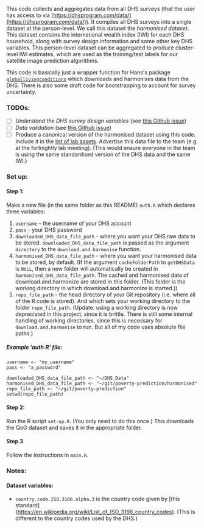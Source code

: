 This code collects and aggregates data from all DHS surveys (that the user has access to via [https://dhsprogram.com/data/](https://dhsprogram.com/data/)). It compiles all DHS surveys into a single dataset at the person-level. We call this dataset the *harmonised dataset*. This dataset contains the international wealth index (IWI) for each DHS household, along with survey design information and some other key DHS variables. This person-level dataset can be aggregated to produce cluster-level IWI estimates, which are used as the training/test labels for our satellite image prediction algorithms. 

This code is basically just a wrapper function for Hans's package [`globallivingconditions`](https://bitbucket.org/hansekbrand/dhsharmonisation/src/master/) which downloads and harmonises data from the DHS. There is also  some draft code for bootstrapping to account for survey uncertainty.

### TODOs:

- [ ] *Understand the DHS survey design variables* (see [this Github issue](https://github.com/AIandGlobalDevelopmentLab/FrontPage/issues/69))
- [ ] *Data validation* (see [this Github issue](https://github.com/AIandGlobalDevelopmentLab/FrontPage/issues/70))
- [ ] Produce a canonical version of the harmonised dataset using this code. Include it in the [list of lab assets](https://github.com/AIandGlobalDevelopmentLab/FrontPage/blob/main/Documentation/LabAssets.md). Advertise this data file to the team (e.g. at the fortnightly lab meeting). (This would ensure everyone in the team is using the same standardised version of the DHS data and the same IWI.)

### Set up:

#### Step 1: 

Make a new file (in the same folder as this README) `auth.R` which declares three variables:
1. `username` - the username of your DHS account
1. `pass` - your DHS password
1. `downloaded_DHS_data_file_path` - where you want your DHS raw data to be stored. `downloaded_DHS_data_file_path` is passed as the argument `directory` to the `download.and.harmonise` function.
1. `harmonised_DHS_data_file_path` - where you want your harmonised data to be stored, by default. (If the argument `cacheFolderPath` to `getDHSData` is `NULL`, then a new folder will automatically be created in `harmonised_DHS_data_file_path`. The cached and harmonised data of download.and.harmonize are stored in this folder. (This folder is the working directory in which download.and.harmonize is started.))
1. `repo_file_path` - the head directory of your Git repository (i.e. where all of the R code is stored).
And which sets your working directory to the folder `repo_file_path`. (Update: using a working directory is now depreciated in this project, since it is brittle. There is still some internal handling of working directories, since this is necessary for `download.and.harmonise` to run. But all of my code uses absolute file paths.)

##### Example 'auth.R' file:

	username <- "my_username"
	pass <- "a_password"
	
	downloaded_DHS_data_file_path <- "~/DHS_Data"
	harmonised_DHS_data_file_path <- "~/git/poverty-prediction/harmonised"
	repo_file_path <- "~/git/poverty-prediction"
	setwd(repo_file_path)


#### Step 2: 
Run the R script `set-up.R`. (You only need to do this once.) This downloads the QoG dataset and saves it in the appropriate folder.

#### Step 3
Follow the instructions in `main.R`.


### Notes:

#### Dataset variables:

- `country.code.ISO.3166.alpha.3` is the country code given by [this standard]{https://en.wikipedia.org/wiki/List_of_ISO_3166_country_codes). (This is different to the country codes used by the DHS.)

